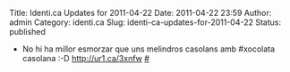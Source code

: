 Title: Identi.ca Updates for 2011-04-22
Date: 2011-04-22 23:59
Author: admin
Category: identi.ca
Slug: identi-ca-updates-for-2011-04-22
Status: published

- No hi ha millor esmorzar que uns melindros casolans amb \#xocolata casolana :-D <a href="http://ur1.ca/3xnfw" rel="nofollow">http://ur1.ca/3xnfw</a> [\#](http://identi.ca/notice/71678395)
